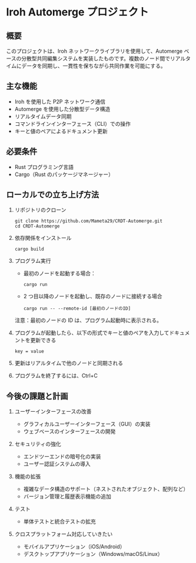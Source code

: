 # Iroh Automerge プロジェクト

## 概要

このプロジェクトは、Iroh ネットワークライブラリを使用して、Automerge ベースの分散型共同編集システムを実装したものです。複数のノード間でリアルタイムにデータを同期し、一貫性を保ちながら共同作業を可能にする。

## 主な機能

- Iroh を使用した P2P ネットワーク通信
- Automerge を使用した分散型データ構造
- リアルタイムデータ同期
- コマンドラインインターフェース（CLI）での操作
- キーと値のペアによるドキュメント更新

## 必要条件

- Rust プログラミング言語
- Cargo（Rust のパッケージマネージャー）

## ローカルでの立ち上げ方法

1. リポジトリのクローン

   ```
   git clone https://github.com/Mameta29/CRDT-Automerge.git
   cd CRDT-Automerge
   ```

2. 依存関係をインストール

   ```
   cargo build
   ```

3. プログラム実行

   - 最初のノードを起動する場合：

     ```
     cargo run
     ```

   - 2 つ目以降のノードを起動し、既存のノードに接続する場合
     ```
     cargo run -- --remote-id [最初のノードのID]
     ```

   注意：最初のノードの ID は、プログラム起動時に表示される。

4. プログラムが起動したら、以下の形式でキーと値のペアを入力してドキュメントを更新できる

   ```
   key = value
   ```

5. 更新はリアルタイムで他のノードと同期される

6. プログラムを終了するには、Ctrl+C

## 今後の課題と計画

1. ユーザーインターフェースの改善

   - グラフィカルユーザーインターフェース（GUI）の実装
   - ウェブベースのインターフェースの開発

2. セキュリティの強化

   - エンドツーエンドの暗号化の実装
   - ユーザー認証システムの導入

3. 機能の拡張

   - 複雑なデータ構造のサポート（ネストされたオブジェクト、配列など）
   - バージョン管理と履歴表示機能の追加

4. テスト

   - 単体テストと統合テストの拡充

5. クロスプラットフォーム対応していきたい

   - モバイルアプリケーション（iOS/Android）
   - デスクトップアプリケーション（Windows/macOS/Linux）
